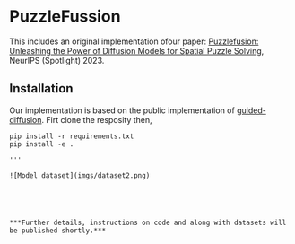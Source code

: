 # PuzzleFussion
This includes an original implementation ofour paper:
[Puzzlefusion: Unleashing the Power of Diffusion Models for Spatial Puzzle Solving](https://arxiv.org/pdf/2211.13785.pdf), NeurIPS (Spotlight) 2023.



## Installation
Our implementation is based on the public implementation of [guided-diffusion](https://github.com/openai/guided-diffusion). Firt clone the resposity then, 

```
pip install -r requirements.txt
pip install -e .

'''

![Model dataset](imgs/dataset2.png)





***Further details, instructions on code and along with datasets will be published shortly.***
